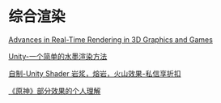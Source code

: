 # 综合渲染

[Advances in Real-Time Rendering in 3D Graphics and Games](http://advances.realtimerendering.com)

[Unity-一个简单的水墨渲染方法](https://zhuanlan.zhihu.com/p/98948117)

[自制-Unity Shader 岩浆，熔岩，火山效果-私信享折扣](https://www.zhihu.com/zvideo/1439353828047450112)

[《原神》部分效果的个人理解](https://zhuanlan.zhihu.com/p/246531456)

